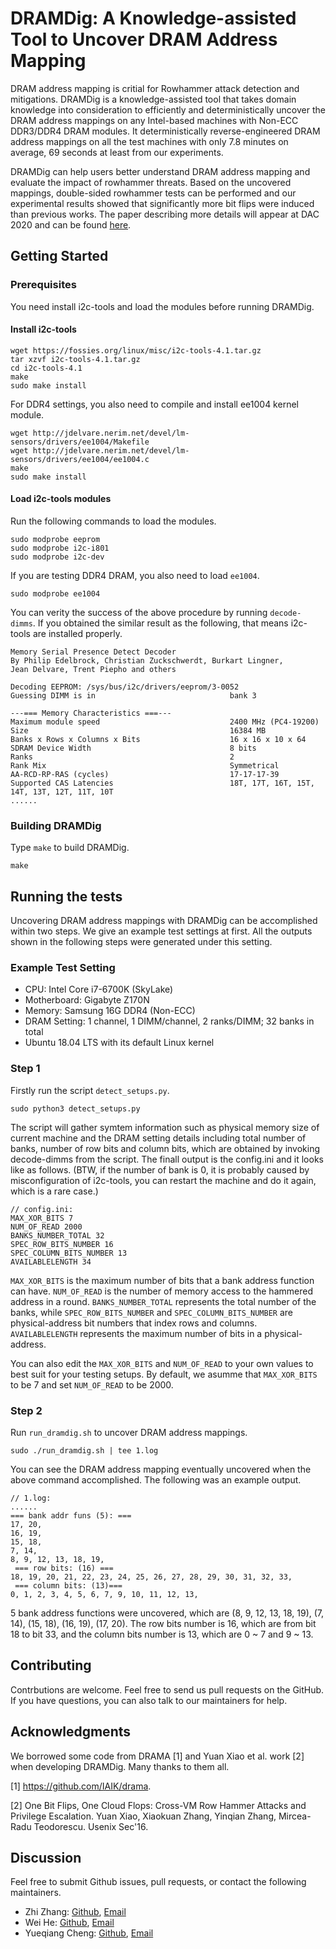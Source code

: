 # DRAMDig: A Knowledge-assisted Tool to Uncover DRAM Address Mapping
DRAM address mapping is critial for Rowhammer attack detection and mitigations. DRAMDig is a knowledge-assisted tool that takes domain knowledge into consideration to efficiently and deterministically uncover the DRAM address mappings on any Intel-based machines with Non-ECC DDR3/DDR4 DRAM modules. It deterministically reverse-engineered DRAM address mappings on all the test machines with only 7.8 minutes on average, 69 seconds at least from our experiments.

DRAMDig can help users better understand DRAM address mapping and evaluate the impact of rowhammer threats. Based on the uncovered mappings, double-sided rowhammer tests can be performed and our experimental results showed that significantly more bit flips were induced than previous works. The paper describing more details will appear at DAC 2020 and can be found [here](https://arxiv.org/abs/2004.02354). 

## Getting Started

### Prerequisites 
You need install i2c-tools and load the modules before running DRAMDig.

#### Install i2c-tools
```
wget https://fossies.org/linux/misc/i2c-tools-4.1.tar.gz
tar xzvf i2c-tools-4.1.tar.gz
cd i2c-tools-4.1
make
sudo make install
```

For DDR4 settings, you also need to compile and install ee1004 kernel module.

```
wget http://jdelvare.nerim.net/devel/lm-sensors/drivers/ee1004/Makefile
wget http://jdelvare.nerim.net/devel/lm-sensors/drivers/ee1004/ee1004.c
make 
sudo make install
```

#### Load i2c-tools modules
Run the following commands to load the modules.

```
sudo modprobe eeprom
sudo modprobe i2c-i801
sudo modprobe i2c-dev
```

If you are testing DDR4 DRAM, you also need to load `ee1004`.

```
sudo modprobe ee1004
```

You can verity the success of the above procedure by running `decode-dimms`. If you obtained the similar result as the following, that means i2c-tools are installed properly.

```
Memory Serial Presence Detect Decoder
By Philip Edelbrock, Christian Zuckschwerdt, Burkart Lingner,
Jean Delvare, Trent Piepho and others

Decoding EEPROM: /sys/bus/i2c/drivers/eeprom/3-0052
Guessing DIMM is in                              bank 3

---=== Memory Characteristics ===---
Maximum module speed                             2400 MHz (PC4-19200)
Size                                             16384 MB
Banks x Rows x Columns x Bits                    16 x 16 x 10 x 64
SDRAM Device Width                               8 bits
Ranks                                            2
Rank Mix                                         Symmetrical
AA-RCD-RP-RAS (cycles)                           17-17-17-39
Supported CAS Latencies                          18T, 17T, 16T, 15T, 14T, 13T, 12T, 11T, 10T
......

```

### Building DRAMDig
Type `make` to build DRAMDig.

```
make
```

## Running the tests
Uncovering DRAM address mappings with DRAMDig can be accomplished within two steps. We give an example test settings at first. All the outputs shown in the following steps were generated under this setting.

### Example Test Setting

- CPU: Intel Core i7-6700K (SkyLake)
- Motherboard: Gigabyte Z170N
- Memory: Samsung 16G DDR4 (Non-ECC)
- DRAM Setting: 1 channel, 1 DIMM/channel, 2 ranks/DIMM; 32 banks in total
- Ubuntu 18.04 LTS with its default Linux kernel

### Step 1
Firstly run the script `detect_setups.py`.

```
sudo python3 detect_setups.py
```

The script will gather symtem information such as physical memory size of current machine and the DRAM setting details including total number of banks, number of row bits and column bits, which are obtained by invoking decode-dimms from the script. The finall output is the config.ini and it looks like as follows. (BTW, if the number of bank is 0, it is probably caused by misconfiguration of i2c-tools, you can restart the machine and do it again, which is a rare case.)

```
// config.ini:
MAX_XOR_BITS 7
NUM_OF_READ 2000
BANKS_NUMBER_TOTAL 32
SPEC_ROW_BITS_NUMBER 16
SPEC_COLUMN_BITS_NUMBER 13
AVAILABLELENGTH 34
```

`MAX_XOR_BITS` is the maximum number of bits that a bank address function can have. `NUM_OF_READ` is the number of memory access to the hammered address in a round. `BANKS_NUMBER_TOTAL` represents the total number of the banks, while `SPEC_ROW_BITS_NUMBER` and `SPEC_COLUMN_BITS_NUMBER` are physical-address bit numbers that index rows and columns. `AVAILABLELENGTH` represents the maximum number of bits in a physical-address. 

You can also edit the `MAX_XOR_BITS` and `NUM_OF_READ` to your own values to best suit for your testing setups. By default, we asumme that `MAX_XOR_BITS` to be 7 and set `NUM_OF_READ` to be 2000.

### Step 2
Run `run_dramdig.sh` to uncover DRAM address mappings.

```
sudo ./run_dramdig.sh | tee 1.log
```

You can see the DRAM address mapping eventually uncovered when the above command accomplished. The following was an example output.

```
// 1.log:
......
=== bank addr funs (5): ===
17, 20,
16, 19,
15, 18,
7, 14,
8, 9, 12, 13, 18, 19,
 === row bits: (16) ===
18, 19, 20, 21, 22, 23, 24, 25, 26, 27, 28, 29, 30, 31, 32, 33,
 === column bits: (13)===
0, 1, 2, 3, 4, 5, 6, 7, 9, 10, 11, 12, 13,
```

5 bank address functions were uncovered, which are (8, 9, 12, 13, 18, 19), (7, 14), (15, 18), (16, 19), (17, 20). The row bits number is 16, which are from bit 18 to bit 33, and the column bits number is 13, which are 0 ~ 7 and 9 ~ 13.

## Contributing
Contrbutions are welcome. Feel free to send us pull requests on the GitHub. If you have questions, you can also talk to our maintainers for help.

## Acknowledgments
We borrowed some code from DRAMA [1] and Yuan Xiao et al. work [2] when developing DRAMDig. Many thanks to them all.

[1] https://github.com/IAIK/drama.

[2] One Bit Flips, One Cloud Flops: Cross-VM Row Hammer Attacks and Privilege Escalation. Yuan Xiao, Xiaokuan Zhang, Yinqian Zhang, Mircea-Radu Teodorescu. Usenix Sec'16.



## Discussion
Feel free to submit Github issues, pull requests, or contact the following maintainers.

- Zhi Zhang: [Github](https://github.com/henryzhi), [Email](mailto:zhi.zhang@uwa.edu.au)
- Wei He: [Github](https://github.com/Emoth97), [Email](mailto:hewei@iie.ac.cn)
- Yueqiang Cheng: [Github](https://github.com/strongerwill), [Email](mailto:yueqiang.cheng@nio.io)
